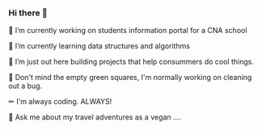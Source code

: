 ### Hi there 👋

<!--
**ebisLab/ebisLab** is a ✨ _special_ ✨ repository because its `README.md` (this file) appears on your GitHub profile.

Here are some ideas to get you started:

- 🔭 I’m currently working on ...
- 🌱 I’m currently learning ...
- 👯 I’m looking to collaborate on ...
- 🤔 I’m looking for help with ...
- 💬 Ask me about ...
- 📫 How to reach me: ...
- 😄 Pronouns: ...
- ⚡ Fun fact: ...
-->


🔭 I’m currently working on students information portal for a CNA school

🌱 I’m currently learning data structures and algorithms 

👯 I’m just out here building projects that help consummers do cool things. 

 Don't mind the empty green squares, I'm normally working on cleaning out a bug.

✏ I'm always coding. ALWAYS!

💬 Ask me about my travel adventures as a vegan .... 
